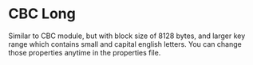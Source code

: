 # CBC Long

Similar to CBC module, but with block size of 8128 bytes, and larger key range which contains small and capital english letters.
You can change those properties anytime in the properties file.